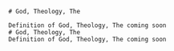 
    # God, Theology, The

    Definition of God, Theology, The coming soon
    # God, Theology, The
    Definition of God, Theology, The coming soon